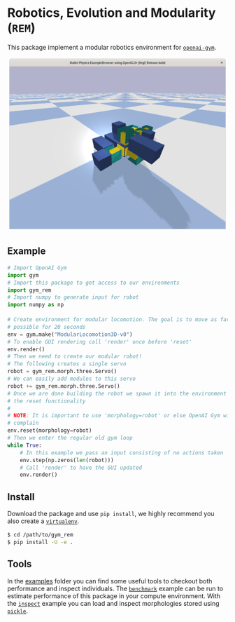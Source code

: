 # Robotics, Evolution and Modularity (`REM`)
This package implement a modular robotics environment for
[`openai-gym`](https://gym.openai.com/).

![Example modular robot](modular_robot.png)

## Example
```python
# Import OpenAI Gym
import gym
# Import this package to get access to our environments
import gym_rem
# Import numpy to generate input for robot
import numpy as np

# Create environment for modular locomotion. The goal is to move as far as
# possible for 20 seconds
env = gym.make("ModularLocomotion3D-v0")
# To enable GUI rendering call 'render' once before 'reset'
env.render()
# Then we need to create our modular robot!
# The following creates a single servo
robot = gym_rem.morph.three.Servo()
# We can easily add modules to this servo
robot += gym_rem.morph.three.Servo()
# Once we are done building the robot we spawn it into the environment through
# the reset functionality
#
# NOTE: It is important to use 'morphology=robot' or else OpenAI Gym will
# complain
env.reset(morphology=robot)
# Then we enter the regular old gym loop
while True:
    # In this example we pass an input consisting of no actions taken
    env.step(np.zeros(len(robot)))
    # Call 'render' to have the GUI updated
    env.render()
```

## Install
Download the package and use `pip install`, we highly recommend you also create
a [`virtualenv`](https://virtualenv.pypa.io/en/stable/).

```bash
$ cd /path/to/gym_rem
$ pip install -U -e .
```

## Tools
In the [examples](./examples) folder you can find some useful tools to checkout
both performance and inspect individuals. The
[`benchmark`](./examples/benchmark.py) example can be run to estimate
performance of this package in your compute environment. With the
[`inspect`](./examples/inspect.py) example you can load and inspect morphologies
stored using [`pickle`](https://docs.python.org/3/library/pickle.html).

